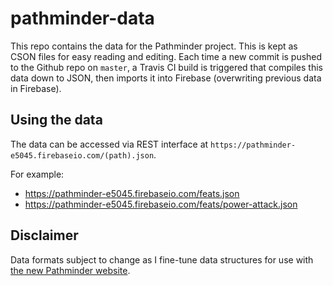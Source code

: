 # pathminder-data

This repo contains the data for the Pathminder project. This is kept as CSON files for easy reading and editing. Each time a new commit is pushed to the Github repo on `master`, a Travis CI build is triggered that compiles this data down to JSON, then imports it into Firebase (overwriting previous data in Firebase).

## Using the data

The data can be accessed via REST interface at `https://pathminder-e5045.firebaseio.com/(path).json`.

For example:

* https://pathminder-e5045.firebaseio.com/feats.json
* https://pathminder-e5045.firebaseio.com/feats/power-attack.json

## Disclaimer

Data formats subject to change as I fine-tune data structures for use with [the new Pathminder website](/pathminder/pathminder-web/).
